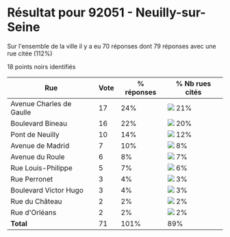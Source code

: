 # Résultat pour 92051 - Neuilly-sur-Seine

Sur l'ensemble de la ville il y a eu 70 réponses dont 79 réponses avec une rue citée (112%)

18 points noirs identifiés

| Rue | Vote | % réponses | % Nb rues cités|
|-----|------|------------|----------------|
| Avenue Charles de Gaulle | 17 | 24% | <img src="../../img/bar_21.gif" />&nbsp;21%|
| Boulevard Bineau | 16 | 22% | <img src="../../img/bar_20.gif" />&nbsp;20%|
| Pont de Neuilly | 10 | 14% | <img src="../../img/bar_12.gif" />&nbsp;12%|
| Avenue de Madrid | 7 | 10% | <img src="../../img/bar_8.gif" />&nbsp;8%|
| Avenue du Roule | 6 | 8% | <img src="../../img/bar_7.gif" />&nbsp;7%|
| Rue Louis-Philippe | 5 | 7% | <img src="../../img/bar_6.gif" />&nbsp;6%|
| Rue Perronet | 3 | 4% | <img src="../../img/bar_3.gif" />&nbsp;3%|
| Boulevard Victor Hugo | 3 | 4% | <img src="../../img/bar_3.gif" />&nbsp;3%|
| Rue du Château | 2 | 2% | <img src="../../img/bar_2.gif" />&nbsp;2%|
| Rue d'Orléans | 2 | 2% | <img src="../../img/bar_2.gif" />&nbsp;2%|
| **Total** | 71 | 101% | 89%|
